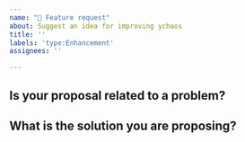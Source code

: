 ```yaml
---
name: "🚀 Feature request"
about: Suggest an idea for improving ychaos
title: ''
labels: 'type:Enhancement'
assignees: ''

---
```


## Is your proposal related to a problem?

<!-- Provide a detailed description of what your problem is -->


## What is the solution you are proposing?

<!-- Provide a detailed description of what you want to happen -->

